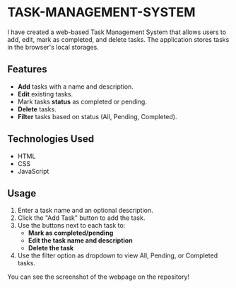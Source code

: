 # TASK-MANAGEMENT-SYSTEM

I have created a web-based Task Management System that allows users to add, edit, mark as completed, and delete tasks. The application stores tasks in the browser's local storages.

## Features

- **Add** tasks with a name and description.
- **Edit** existing tasks.
- Mark tasks **status** as completed or pending.
- **Delete** tasks.
- **Filter** tasks based on status (All, Pending, Completed).


## Technologies Used

- HTML
- CSS
- JavaScript



## Usage

1. Enter a task name and an optional description.
2. Click the "Add Task" button to add the task.
3. Use the buttons next to each task to:
   - **Mark as completed/pending**
   - **Edit the task name and description**
   - **Delete the task**
4. Use the filter option as dropdown to view All, Pending, or Completed tasks.



You can see the screenshot of the webpage on the repository!

